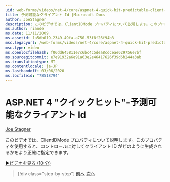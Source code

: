 ```yaml
---
uid: web-forms/videos/net-4/core/aspnet-4-quick-hit-predictable-client-ids
title: 予測可能なクライアント Id |Microsoft Docs
author: JoeStagner
description: このビデオでは、ClientIDMode プロパティについて説明します。このプロパティを使用すると、コントロールに対してクライアント ID がどのように生成されるかをより正確に指定できます。
ms.author: riande
ms.date: 11/11/2009
ms.assetid: 1a5db019-2349-49fa-a750-53f8f26f94b3
msc.legacyurl: /web-forms/videos/net-4/core/aspnet-4-quick-hit-predictable-client-ids
msc.type: video
ms.openlocfilehash: f06dd645811e7c6bc4c5dea8cdceae629756e7bf
ms.sourcegitcommit: e7e91932a6e91a63e2e46417626f39d6b244a3ab
ms.translationtype: MT
ms.contentlocale: ja-JP
ms.lasthandoff: 03/06/2020
ms.locfileid: "78518794"
---
```

# <a name="aspnet-4-quick-hit---predictable-client-ids"></a>ASP.NET 4 "クイックヒット"-予測可能なクライアント Id

[Joe Stagner](https://github.com/JoeStagner)

このビデオでは、ClientIDMode プロパティについて説明します。このプロパティを使用すると、コントロールに対してクライアント ID がどのように生成されるかをより正確に指定できます。 

[&#9654;ビデオを見る (10 分)](https://channel9.msdn.com/Blogs/ASP-NET-Site-Videos/aspnet-4-quick-hit-predictable-client-ids)

> [!div class="step-by-step"]
> [前へ](aspnet-4-quick-hit-clean-webconfig-files.md)
> [次へ](aspnet-4-quick-hit-the-htmlencoder-utility-method.md)
